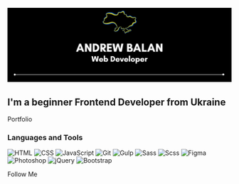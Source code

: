[![Header](https://github.com/AndreyBalan/AndreyBalan/blob/main/assets/andrewbalan.png)](https://andreybalan.github.io/)

## I'm a beginner Frontend Developer from Ukraine

Portfolio

### Languages and Tools
![HTML](https://img.shields.io/badge/-HTML-000000?style=for-the-badge&logo=html&logoColor=ff781f)
![CSS](https://img.shields.io/badge/-CSS-000000?style=for-the-badge&logo=CSS&logoColor=ff781f)
![JavaScript](https://img.shields.io/badge/-JavaScript-000000?style=for-the-badge&logo=JavaScript&logoColor=ff781f)
![Git](https://img.shields.io/badge/-Git-000000?style=for-the-badge&logo=Git&logoColor=ff781f)
![Gulp](https://img.shields.io/badge/-Gulp-000000?style=for-the-badge&logo=Gulp&logoColor=ff781f)
![Sass](https://img.shields.io/badge/-Sass-000000?style=for-the-badge&logo=Sass&logoColor=ff781f)
![Scss](https://img.shields.io/badge/-Scss-000000?style=for-the-badge&logo=Scss&logoColor=ff781f)
![Figma](https://img.shields.io/badge/-Figma-000000?style=for-the-badge&logo=Figma&logoColor=ff781f)
![Photoshop](https://img.shields.io/badge/-Photoshop-000000?style=for-the-badge&logo=Photoshop&logoColor=ff781f)
![jQuery](https://img.shields.io/badge/-jQuery-000000?style=for-the-badge&logo=jQuery&logoColor=ff781f)
![Bootstrap](https://img.shields.io/badge/-Bootstrap-000000?style=for-the-badge&logo=Bootstrap&logoColor=ff781f)




Follow Me
